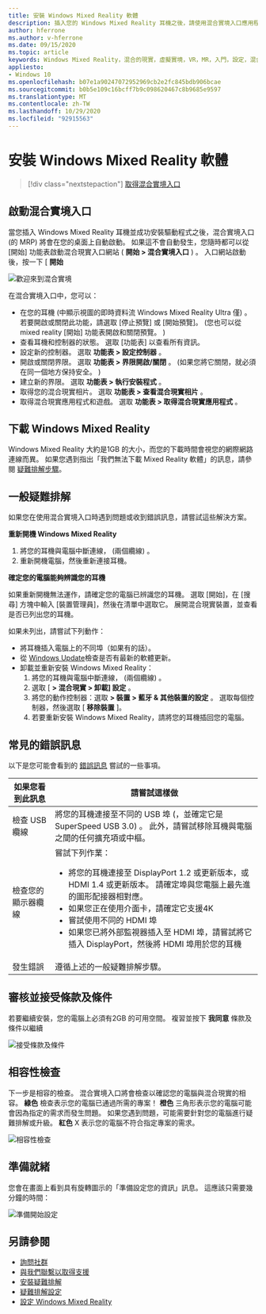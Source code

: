 ```yaml
---
title: 安裝 Windows Mixed Reality 軟體
description: 插入您的 Windows Mixed Reality 耳機之後，請使用混合實境入口應用程式來開始及下載 Windows Mixed Reality 功能。
author: hferrone
ms.author: v-hferrone
ms.date: 09/15/2020
ms.topic: article
keywords: Windows Mixed Reality，混合的現實，虛擬實境，VR，MR，入門，設定，混合實境入口
appliesto:
- Windows 10
ms.openlocfilehash: b07e1a90247072952969cb2e2fc845bdb906bcae
ms.sourcegitcommit: b0b5e109c16bcff7b9c098620467c8b9685e9597
ms.translationtype: MT
ms.contentlocale: zh-TW
ms.lasthandoff: 10/29/2020
ms.locfileid: "92915563"
---
```

# <a name="install-windows-mixed-reality-software"></a>安裝 Windows Mixed Reality 軟體

> [!div class="nextstepaction"]
> [取得混合實境入口](https://www.microsoft.com/p/mixed-reality-portal/9ng1h8b3zc7m?activetab=pivot:overviewtab)

## <a name="launch-mixed-reality-portal"></a>啟動混合實境入口

當您插入 Windows Mixed Reality 耳機並成功安裝驅動程式之後，混合實境入口 (的 MRP) 將會在您的桌面上自動啟動。 如果這不會自動發生，您隨時都可以從 [開始] 功能表啟動混合現實入口網站 ( **開始 > 混合實境入口** ) 。 入口網站啟動後，按一下 [ **開始**

![歡迎來到混合實境](images/1050px-mixedrealityportal.png)

在混合實境入口中，您可以：

* 在您的耳機 (中顯示視圖的即時資料流 Windows Mixed Reality Ultra 僅) 。 若要開啟或關閉此功能，請選取 [停止預覽] 或 [開始預覽]。  (您也可以從 mixed reality [開始] 功能表開啟和關閉預覽。 ) 
* 查看耳機和控制器的狀態。 選取 [功能表] 以查看所有資訊。
* 設定新的控制器。 選取 **功能表 > 設定控制器** 。
* 開啟或關閉界限。 選取 **功能表 > 界限開啟/關閉** 。  (如果您將它關閉，就必須在同一個地方保持安全。 ) 
* 建立新的界限。 選取 **功能表 > 執行安裝程式** 。
* 取得您的混合現實相片。 選取 **功能表 > 查看混合現實相片** 。
* 取得混合現實應用程式和遊戲。 選取 **功能表 > 取得混合現實應用程式** 。

## <a name="download-windows-mixed-reality"></a>下載 Windows Mixed Reality

Windows Mixed Reality 大約是1GB 的大小，而您的下載時間會視您的網際網路連線而異。 如果您遇到指出「我們無法下載 Mixed Reality 軟體」的訊息，請參閱 [疑難排解步驟](installation_errors.md#we-couldnt-download-the-mixed-reality-software-or-hang-tight-while-we-do-some-downloading)。

## <a name="general-troubleshooting"></a>一般疑難排解

如果您在使用混合實境入口時遇到問題或收到錯誤訊息，請嘗試這些解決方案。

**重新開機 Windows Mixed Reality**

1. 將您的耳機與電腦中斷連線， (兩個纜線) 。
2. 重新開機電腦，然後重新連接耳機。

**確定您的電腦能夠辨識您的耳機**

如果重新開機無法運作，請確定您的電腦已辨識您的耳機。 選取 [開始]，在 [搜尋] 方塊中輸入 [裝置管理員]，然後在清單中選取它。 展開混合現實裝置，並查看是否已列出您的耳機。 

如果未列出，請嘗試下列動作：
* 將耳機插入電腦上的不同埠（如果有的話）。
* 從 [Windows Update](https://support.microsoft.com/help/12373)檢查是否有最新的軟體更新。
* 卸載並重新安裝 Windows Mixed Reality：
    1. 將您的耳機與電腦中斷連線， (兩個纜線) 。
    2. 選取 [ **> 混合現實 > 卸載] 設定** 。
    3. 將您的動作控制器：選取 **> 裝置 > 藍牙 & 其他裝置的設定** 。 選取每個控制器，然後選取 [ **移除裝置** ]。
    4. 若要重新安裝 Windows Mixed Reality，請將您的耳機插回您的電腦。

## <a name="common-error-messages"></a>常見的錯誤訊息

以下是您可能會看到的 [錯誤訊息](error-codes.md) 嘗試的一些事項。

| 如果您看到此訊息 | 請嘗試這樣做 |
| --- | --- |
| 檢查 USB 纜線 | 將您的耳機連接至不同的 USB 埠 (，並確定它是 SuperSpeed USB 3.0) 。 此外，請嘗試移除耳機與電腦之間的任何擴充項或中樞。 |
| 檢查您的顯示器纜線 | 嘗試下列作業： <ul><li>將您的耳機連接至 DisplayPort 1.2 或更新版本，或 HDMI 1.4 或更新版本。 請確定埠與您電腦上最先進的圖形配接器相對應。</li><li>如果您正在使用介面卡，請確定它支援4K</li><li>嘗試使用不同的 HDMI 埠</li><li>如果您已將外部監視器插入至 HDMI 埠，請嘗試將它插入 DisplayPort，然後將 HDMI 埠用於您的耳機</li></ul> |
| 發生錯誤 | 遵循上述的一般疑難排解步驟。 |

## <a name="review-and-accept-terms-and-conditions"></a>審核並接受條款及條件

若要繼續安裝，您的電腦上必須有2GB 的可用空間。 複習並按下 **我同意** 條款及條件以繼續

![接受條款及條件](images/1050px-mixedrealityportalpage2.png)

## <a name="compatibility-check"></a>相容性檢查

下一步是相容的檢查。 混合實境入口將會檢查以確認您的電腦與混合現實的相容。 **綠色** 檢查表示您的電腦已通過所需的專案！ **橙色** 三角形表示您的電腦可能會因為指定的需求而發生問題。 如果您遇到問題，可能需要針對您的電腦進行疑難排解或升級。 **紅色** X 表示您的電腦不符合指定專案的需求。

![相容性檢查](images/1050px-compatcheck.png)

## <a name="getting-ready"></a>準備就緒

您會在畫面上看到具有旋轉圖示的「準備設定您的資訊」訊息。 這應該只需要幾分鐘的時間：

![準備開始設定](images/1050px-gettingsetup.png)

## <a name="see-also"></a>另請參閱
* [詢問社群](https://answers.microsoft.com)
* [與我們聯繫以取得支援](https://support.microsoft.com/contactus/)
* [安裝疑難排解](installation_errors.md)
* [疑難排解設定](set-up-questions.md)
* [設定 Windows Mixed Reality](set-up-windows-mixed-reality.md)
